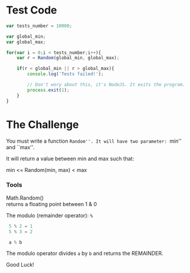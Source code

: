 # Test Code

```javascript
var tests_number = 10000;

var global_min;
var global_max;

for(var i = 0;i < tests_number;i++){
	var r = Random(global_min, global_max);

	if(r < global_min || r > global_max){
		console.log('Tests failed!');

		// Don't wory about this, it's NodeJS. It exits the program.
		process.exit(1);
	}
}
```

# The Challenge

You must write a function ``Random''.
It will have two parameter: ``min'' and ``max''.

It will return a value between min and max such that:

 min <= Random(min, max) < max

### Tools
Math.Random()  
returns a floating point between 1 & 0

The modulo (remainder operator): `%`

```javascript
 5 % 2 = 1
 5 % 3 = 2

 a % b
```

 The modulo operator divides `a` by `b` and returns the REMAINDER.

 Good Luck!

